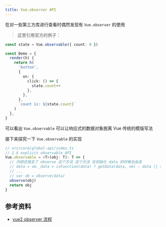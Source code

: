 ```yaml
---
title: Vue.observer API
---
```


在对一些第三方库进行查看时偶然发现有 `Vue.observer` 的使用

> 这里引用官方的例子：

```ts
const state = Vue.observable({ count: 0 })

const Demo = {
  render(h) {
    return h(
      'button',
      {
        on: {
          click: () => {
            state.count++
          },
        },
      },
      `count is: ${state.count}`
    )
  },
}
```

可以看出 `Vue.observable` 可以让响应式的数据对象脱离 Vue 传统的模版写法

接下来探究一下 `Vue.observable` 的实现

```ts
// src/core/global-api/index.ts
// 2.6 explicit observable API
Vue.observable = <T>(obj: T): T => {
  // 内部还是走了 observe 这个方法 这个方法 在初始化 data 的时候也会走
  // data = vm._data = isFunction(data) ? getData(data, vm) : data || {}
  // ...
  // var ob = observe(data)
  observe(obj)
  return obj
}
```

## 参考资料

- [vue2 observer 流程](./vue2-observer.md)
